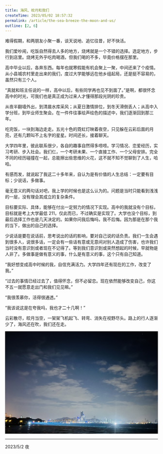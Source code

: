 ```yaml
---
title: 海风、皎月和我们
createTime: 2023/05/02 18:57:32
permalink: /article/the-sea-breeze-the-moon-and-us/
outline: [2, 6]
---
```

难得假期，和两朋友小聚一番，谈天说地、追忆往昔，好不快活。



我们爱吵闹，吃饭自然得去人多的地方，烧烤就是一个不错的选择。选定地方，步行到店里。烧烤无外乎吃肉喝酒，但我们喝的不多，毕竟价格摆在那里。

高中毕业以后，各奔东西。每年也就寒假能有机会聚上一聚，中间还来了个疫情。从小县城农村里走出来的我们，度过大学能够远在他乡组起局，还是挺不容易的，虽然只有三个人。

“真就和班主任说的一样，高中以后，有些同学再也见不到面了。”是啊，都很怀念高中的时光，可我们也是真正成为过来人才懂得那段光阴的珍贵。

从夜半翻墙外出，到清晨水库采风；从夏日激情排位，到冬天滑倒丢人；从高中入学分班，到毕业师生聚会。在一件件往事绘声绘色的描述中，我们逐渐回到那三年。



吃完饭，一块到海边走走。五光十色的霓虹灯映着夜空，只见躲在云彩后面的月亮，还有几颗叫不上名字的星星。时间还长，接着聊天。

大学四年里，彼此联系很少，各自的趣事自然得多唠唠。学习情况、恋爱经历，实习考研、步入社会。我们仨，一个考研未果、一个直接工作、一个父母安排。完全不同的经历碰撞在一起，总能擦出些思维的火花，这不就不知不觉聊到了人生，哈哈。



有感而发，就说起了我这二十多年来，自认为是有价值的人生总结：一定要有目标；少说话，多做事。

毫无意义的两句话对吧，我上学的时候也是这么认为的。问题是当时只能看到浅浅的一层，没有理会其成立的复杂条件。

目标要实际、具体，能够在付出一定努力的情况下实现。高中的我就没有个目标，目标就是考上大学最低 211，仅此而已，不过确实是实现了。大学也没个目标，到最后选择工作也是几天决定的。如果你问我后悔吗，我不后悔。因为那是在那个我的当下，做出的自己的选择。

少说话是要在说话前，思考说出的话的影响，要对自己说的话负责。我们一生会遇到很多人，说很多话，一定会有一些话有意或无意间对别人造成了伤害，也许我们当时没有意识到或者现在不记得了。等到我们意识到或突然想起的时候，早就物是人非了。多做事是做有意义的事，什么是有意义的事，这个只有自己知道。



“我好想变成高中时候的我，自信充满活力。大学四年还有现在的工作，改变了我。”

“过去的事情已经过去了，值得怀念，但不必留恋。现在依然能够改变自己，你这不五一就愿意走出门和我们见见嘛。”

“我很羡慕你，活得很通透。”

“我该说这是在夸我吗，我也才二十几啊！”



云彩散尽，皎月当空，一架架飞机起飞、转弯、消失在视野尽头。路上的行人逐渐少了，海风还在吹，我们还在走。

![](../../.vuepress/public/images/c2654a5a896df847b47392413bd2d2cf.jpeg)



---

2023/5/2 夜

